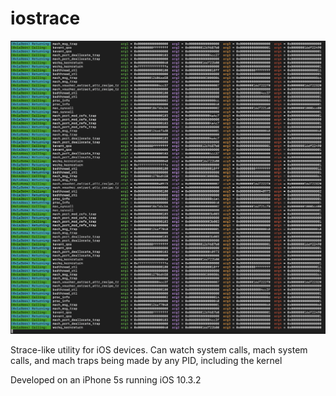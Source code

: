 # iostrace

![alt text](https://raw.githubusercontent.com/jsherman212/iostrace/master/iostrace.png)

Strace-like utility for iOS devices. Can watch system calls, mach system calls, and mach traps being made by any PID, including the kernel

Developed on an iPhone 5s running iOS 10.3.2
